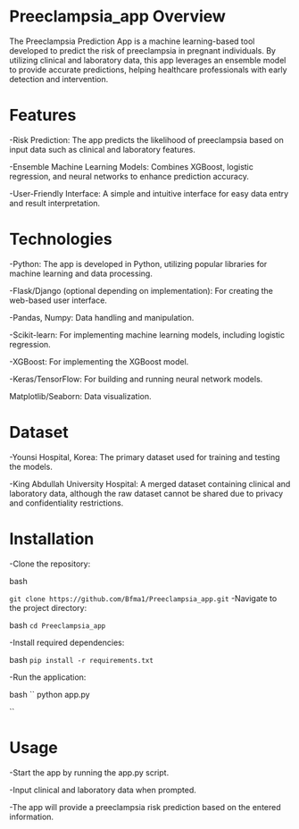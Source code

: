 # Preeclampsia_app Overview
The Preeclampsia Prediction App is a machine learning-based tool developed to predict the risk of preeclampsia in pregnant individuals. By utilizing clinical and laboratory data, this app leverages an ensemble model to provide accurate predictions, helping healthcare professionals with early detection and intervention.

# Features 
-Risk Prediction: The app predicts the likelihood of preeclampsia based on input data such as clinical and laboratory features.

-Ensemble Machine Learning Models: Combines XGBoost, logistic regression, and neural networks to enhance prediction accuracy.

-User-Friendly Interface: A simple and intuitive interface for easy data entry and result interpretation.

# Technologies
-Python: The app is developed in Python, utilizing popular libraries for machine learning and data processing.

-Flask/Django (optional depending on implementation): For creating the web-based user interface.

-Pandas, Numpy: Data handling and manipulation.

-Scikit-learn: For implementing machine learning models, including logistic regression.

-XGBoost: For implementing the XGBoost model.

-Keras/TensorFlow: For building and running neural network models.

Matplotlib/Seaborn: Data visualization.


# Dataset
-Younsi Hospital, Korea: The primary dataset used for training and testing the models.

-King Abdullah University Hospital: A merged dataset containing clinical and laboratory data, although the raw dataset cannot be shared due to privacy and confidentiality restrictions.

# Installation
-Clone the repository:

bash

``
git clone https://github.com/Bfma1/Preeclampsia_app.git
``
-Navigate to the project directory:

bash
``
cd Preeclampsia_app
``

-Install required dependencies:

bash
``
pip install -r requirements.txt
``

-Run the application:

bash
``
python app.py

``

# Usage
-Start the app by running the app.py script.

-Input clinical and laboratory data when prompted.

-The app will provide a preeclampsia risk prediction based on the entered information.








